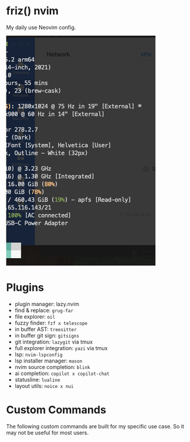 # friz() nvim
My daily use Neovim config.

<!--screenshot image-->
![screenshot](./.assets/0.png)

# Plugins
- plugin manager: lazy.nvim
- find & replace: `grug-far`
- file explorer: `oil`
- fuzzy finder: `fzf x telescope`
- in buffer AST: `treesitter`
- in buffer git sign: `gitsigns`
- git integration: `lazygit` via tmux
- full explorer integration: `yazi` via tmux
- lsp: `nvim-lspconfig`
- lsp installer manager: `mason`
- nvim source completion: `blink`
- ai completion: `copilot x copilot-chat`
- statusline: `lualine`
- layout utils: `noice x nui`

# Custom Commands
The following custom commands are built for my specific use case. So it may not be useful for most users.
